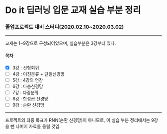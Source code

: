 # Do it 딥러닝 입문 교재 실습 부분 정리

### 졸업프로젝트 대비 스터디(2020.02.10~2020.03.02)

----------------

교재는 1~9강으로 구성되어있으며, 실습부분은 3강부터 있다.

#### 목차

- [x] 3강 : 선형회귀
- [ ] 4강 : 이진분류 + 단일신경망
- [ ] 5강 : 4강의 연장
- [ ] 6강 : 다층신경망
- [ ] 7강 : 다중분류
- [ ] 8강 : 합성곱 신경망
- [ ] 9강 : 순환 신경망

---------------

프로젝트의 최종 목표가 RNN(순환 신경망)이 아니므로,
이 실습 부분 정리에서는 9강을 뺀 나머지 자료를 올릴 것임.
